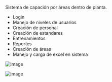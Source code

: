 Sistema de capación por áreas dentro de planta. 
- Login
- Manejo de niveles de usuarios
- Creación de personal
- Creación de estandares
- Entrenamientos
- Reportes
- Creación de áreas
- Manejo y carga de excel en sistema

![image](https://github.com/FelipeSmartEyes/SistemaEstandaresAquaChile/assets/117740098/cacd50a1-9650-4ed4-af86-d3d5173b3518)

![image](https://github.com/FelipeSmartEyes/SistemaEstandaresAquaChile/assets/117740098/ee6c79d8-e445-4b18-8ebf-866d0254c397)
